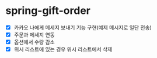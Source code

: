 # spring-gift-order

- [x] 카카오 나에게 메세지 보내기 기능 구현(예제 메시지로 일단 전송)
- [X] 주문과 메세지 연동
- [X] 옵션에서 수량 감소
- [X] 위시 리스트에 있는 경우 위시 리스트에서 삭제
